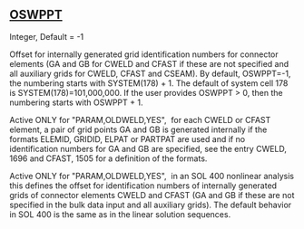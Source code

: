 ## [OSWPPT](https://help.hexagonmi.com/bundle/MSC_Nastran_2022.4/page/Nastran_Combined_Book/qrg/parameters/TOC.OSWPPT.xhtml)

Integer, Default = -1

Offset for internally generated grid identification numbers for connector elements (GA and GB for CWELD and CFAST if these are not specified and all auxiliary grids for CWELD, CFAST and CSEAM). By default, OSWPPT=-1, the numbering starts with SYSTEM(178) + 1. The default of system cell 178 is SYSTEM(178)=101,000,000. If the user provides OSWPPT > 0, then the numbering starts with OSWPPT + 1.

Active ONLY for "PARAM,OLDWELD,YES",  for each CWELD or CFAST element, a pair of grid points GA and GB is generated internally if the formats ELEMID, GRIDID, ELPAT or PARTPAT are used and if no identification numbers for GA and GB are specified, see the entry CWELD, 1696 and CFAST, 1505 for a definition of the formats.

Active ONLY for "PARAM,OLDWELD,YES",  in an SOL 400 nonlinear analysis this defines the offset for identification numbers of internally generated grids of connector elements CWELD and CFAST (GA and GB if these are not specified in the bulk data input and all auxiliary grids). The default behavior in SOL 400 is the same as in the linear solution sequences.

